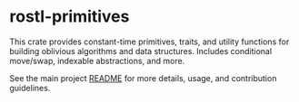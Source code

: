 # rostl-primitives

This crate provides constant-time primitives, traits, and utility functions for building oblivious algorithms and data structures. Includes conditional move/swap, indexable abstractions, and more.

See the main project [README](https://github.com/obliviouslabs/rostl/) for more details, usage, and contribution guidelines.
